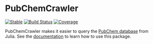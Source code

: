 # PubChemCrawler

[![Stable](https://img.shields.io/badge/docs-stable-blue.svg)](https://JuliaHealth.github.io/PubChemCrawler.jl/stable)
[![Build Status](https://github.com/JuliaHealth/PubChemCrawler.jl/workflows/CI/badge.svg)](https://github.com/JuliaHealth/PubChemCrawler.jl/actions)
[![Coverage](https://codecov.io/gh/JuliaHealth/PubChemCrawler.jl/branch/master/graph/badge.svg)](https://codecov.io/gh/JuliaHealth/PubChemCrawler.jl)

PubChemCrawler makes it easier to query the [PubChem database](https://pubchem.ncbi.nlm.nih.gov/) from Julia.
See the [documentation](https://JuliaHealth.github.io/PubChemCrawler.jl/stable) to learn how to use this package.

